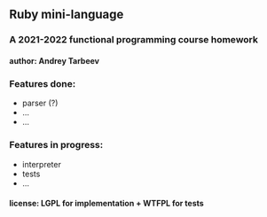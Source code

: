 ## Ruby mini-language

### A 2021-2022 functional programming course homework

#### author: Andrey Tarbeev

### Features done:
- parser (?)
- ...
- ...

### Features in progress:
- interpreter
- tests
- ...

#### license: LGPL for implementation + WTFPL for tests
